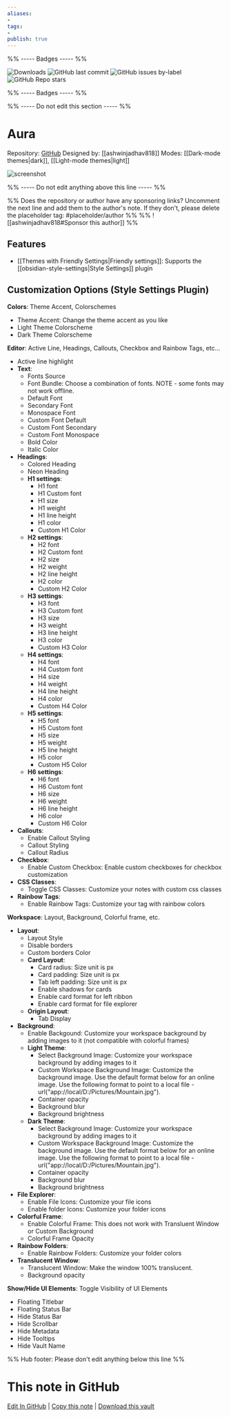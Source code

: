 ```yaml
---
aliases:
- 
tags: 
- 
publish: true
---
```


%% ----- Badges ----- %%

![Downloads](https://img.shields.io/badge/downloads-15608-573E7A?style=for-the-badge&logo=)
![GitHub last commit](https://img.shields.io/github/last-commit/ashwinjadhav818/obsidian-aura?color=573E7A&label=last%20update&logo=github&style=for-the-badge)
![GitHub issues by-label](https://img.shields.io/github/issues/ashwinjadhav818/obsidian-aura/help%20wanted?color=573E7A&logo=github&style=for-the-badge) 
![GitHub Repo stars](https://img.shields.io/github/stars/ashwinjadhav818/obsidian-aura?color=573E7A&logo=github&style=for-the-badge)

%% ----- Badges ----- %%

%% ----- Do not edit this section ----- %%

# Aura

Repository: [GitHub](https://github.com/ashwinjadhav818/obsidian-aura)
Designed by: [[ashwinjadhav818]]
Modes: [[Dark-mode themes|dark]], [[Light-mode themes|light]]



![screenshot](https://github.com/ashwinjadhav818/obsidian-aura/raw/HEAD/assets/showcase-preview.png)

%% ----- Do not edit anything above this line ----- %% 

%% Does the repository or author have any sponsoring links? Uncomment the next line and add them to the author's note. If they don't, please delete the placeholder tag: #placeholder/author %%
%% ![[ashwinjadhav818#Sponsor this author]] %%


## Features

- [[Themes with Friendly Settings|Friendly settings]]: Supports the [[obsidian-style-settings|Style Settings]] plugin

## Customization Options (Style Settings Plugin) 

**Colors**: Theme Accent, Colorschemes
- Theme Accent: Change the theme accent as you like
- Light Theme Colorscheme
- Dark Theme Colorscheme

**Editor**: Active Line, Headings, Callouts, Checkbox and Rainbow Tags, etc...
- Active line highlight
- **Text**: 
    - Fonts Source
    - Font Bundle: Choose a combination of fonts. NOTE - some fonts may not work offline.
    - Default Font
    - Secondary Font
    - Monospace Font
    - Custom Font Default
    - Custom Font Secondary
    - Custom Font Monospace
    - Bold Color
    - Italic Color
- **Headings**: 
    - Colored Heading
    - Neon Heading
    - **H1 settings**: 
        - H1 font
        - H1 Custom font
        - H1 size
        - H1 weight
        - H1 line height
        - H1 color
        - Custom H1 Color
    - **H2 settings**: 
        - H2 font
        - H2 Custom font
        - H2 size
        - H2 weight
        - H2 line height
        - H2 color
        - Custom H2 Color
    - **H3 settings**: 
        - H3 font
        - H3 Custom font
        - H3 size
        - H3 weight
        - H3 line height
        - H3 color
        - Custom H3 Color
    - **H4 settings**: 
        - H4 font
        - H4 Custom font
        - H4 size
        - H4 weight
        - H4 line height
        - H4 color
        - Custom H4 Color
    - **H5 settings**: 
        - H5 font
        - H5 Custom font
        - H5 size
        - H5 weight
        - H5 line height
        - H5 color
        - Custom H5 Color
    - **H6 settings**: 
        - H6 font
        - H6 Custom font
        - H6 size
        - H6 weight
        - H6 line height
        - H6 color
        - Custom H6 Color
- **Callouts**: 
    - Enable Callout Styling
    - Callout Styling
    - Callout Radius
- **Checkbox**: 
    - Enable Custom Checkbox: Enable custom checkboxes for checkbox customization
- **CSS Classes**: 
    - Toggle CSS Classes: Customize your notes with custom css classes
- **Rainbow Tags**: 
    - Enable Rainbow Tags: Customize your tag with rainbow colors

**Workspace**: Layout, Background, Colorful frame, etc.
- **Layout**: 
    - Layout Style
    - Disable borders
    - Custom borders Color
    - **Card Layout**: 
        - Card radius: Size unit is px
        - Card padding: Size unit is px
        - Tab left padding: Size unit is px
        - Enable shadows for cards
        - Enable card format for left ribbon
        - Enable card format for file explorer
    - **Origin Layout**: 
        - Tab Display
- **Background**: 
    - Enable Backgound: Customize your workspace background by adding images to it (not compatible with colorful frames)
    - **Light Theme**: 
        - Select Background Image: Customize your workspace background by adding images to it
        - Custom Workspace Background Image: Customize the background image. Use the default format below for an online image. Use the following format to point to a local file - url("app://local/D:/Pictures/Mountain.jpg").
        - Container opacity
        - Background blur
        - Background brightness
    - **Dark Theme**: 
        - Select Background Image: Customize your workspace background by adding images to it
        - Custom Workspace Background Image: Customize the background image. Use the default format below for an online image. Use the following format to point to a local file - url("app://local/D:/Pictures/Mountain.jpg").
        - Container opacity
        - Background blur
        - Background brightness
- **File Explorer**: 
    - Enable File Icons: Customize your file icons
    - Enable folder Icons: Customize your folder icons
- **Colorful Frame**: 
    - Enable Colorful Frame: This does not work with Transluent Window or Custom Background
    - Colorful Frame Opacity
- **Rainbow Folders**: 
    - Enable Rainbow Folders: Customize your folder colors
- **Translucent Window**: 
    - Translucent Window: Make the window 100% translucent.
    - Background opacity

**Show/Hide UI Elements**: Toggle Visibility of UI Elements
- Floating Titlebar
- Floating Status Bar
- Hide Status Bar
- Hide Scrollbar
- Hide Metadata
- Hide Tooltips
- Hide Vault Name


%% Hub footer: Please don't edit anything below this line %%

# This note in GitHub

<span class="git-footer">[Edit In GitHub](https://github.dev/obsidian-community/obsidian-hub/blob/main/02%20-%20Community%20Expansions/02.05%20All%20Community%20Expansions/Themes/Aura.md "git-hub-edit-note") | [Copy this note](https://raw.githubusercontent.com/obsidian-community/obsidian-hub/main/02%20-%20Community%20Expansions/02.05%20All%20Community%20Expansions/Themes/Aura.md "git-hub-copy-note") | [Download this vault](https://github.com/obsidian-community/obsidian-hub/archive/refs/heads/main.zip "git-hub-download-vault") </span>
